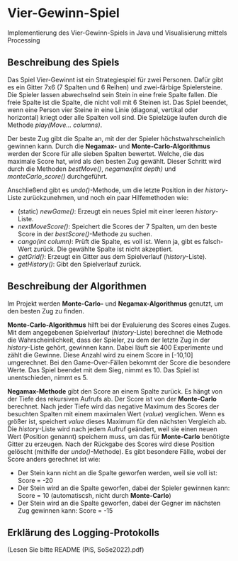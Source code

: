 # Vier-Gewinn-Spiel
Implementierung des Vier-Gewinn-Spiels in Java und Visualisierung mittels Processing

## Beschreibung des Spiels

Das Spiel Vier-Gewinnt ist ein Strategiespiel für zwei Personen. Dafür gibt es ein Gitter 7x6 (7 Spalten und 6 Reihen) und zwei-färbige Spielersteine. Die Spieler lassen abwechselnd sein Stein in eine freie Spalte fallen. Die freie Spalte ist die Spalte, die nicht voll mit 6 Steinen ist. Das Spiel beendet, wenn eine Person vier Steine in eine Linie (diagonal, vertikal oder horizontal) kriegt oder alle Spalten voll sind. Die Spielzüge laufen durch die Methode *play(Move… columns)*.

Der beste Zug gibt die Spalte an, mit der der Spieler höchstwahrscheinlich gewinnen kann. Durch die **Negamax-** und **Monte-Carlo-Algorithmus** werden der Score für alle sieben Spalten bewertet. Welche, die das maximale Score hat, wird als den besten Zug gewählt. Dieser Schritt wird durch die Methoden *bestMove()*, *negamax(int depth)* und *monteCarlo_score()*
durchgeführt.

Anschließend gibt es *undo()*-Methode, um die letzte Position in der *history*-Liste zurückzunehmen, und noch ein paar Hilfemethoden wie:
- (static) *newGame()*: Erzeugt ein neues Spiel mit einer leeren *history*-Liste.
- *nextMoveScore()*: Speichert die Scores der 7 Spalten, um den beste Score in der *bestScore()*-Methode zu suchen. 
- *cango(int column)*: Prüft die Spalte, es voll ist. Wenn ja, gibt es falsch-Wert zurück. Die gewählte Spalte ist nicht akzeptiert.
- *getGrid()*: Erzeugt ein Gitter aus dem Spielverlauf (*history*-Liste).
- *getHistory()*: Gibt den Spielverlauf zurück.

## Beschreibung der Algorithmen
Im Projekt werden **Monte-Carlo-** und **Negamax-Algorithmus** genutzt, um den besten Zug zu finden.

**Monte-Carlo-Algorithmus** hilft bei der Evaluierung des Scores eines Zuges. Mit dem angegebenen Spielverlauf (*history*-Liste) berechnet die Methode die Wahrscheinlichkeit, dass der Spieler, zu dem der letzte Zug in der *history*-Liste gehört, gewinnen kann. Dabei läuft sie 400 Experimente und zählt die Gewinne. Diese Anzahl wird zu einem Score in [-10,10] umgerechnet. Bei den Game-Over-Fällen bekommt der Score die besondere Werte. Das Spiel beendet mit dem Sieg, nimmt es 10. Das Spiel ist unentschieden, nimmt es 5. 

**Negamax-Methode** gibt den Score an einem Spalte zurück. Es hängt von der Tiefe des rekursiven Aufrufs ab. Der Score ist von der **Monte-Carlo** berechnet. Nach jeder Tiefe wird das negative Maximum des Scores der besuchten Spalten mit einem maximalen Wert (*value*) verglichen. Wenn es größer ist, speichert *value* dieses Maximum für den nächsten Vergleich ab. Die *history*-Liste wird nach jedem Aufruf geändert, weil sie einen neuen Wert (Position genannt) speichern muss, um das für **Monte-Carlo** benötigte Gitter zu erzeugen. Nach der Rückgabe des Scores wird diese Position gelöscht (mithilfe der *undo()*-Methode).
Es gibt besondere Fälle, wobei der Score anders gerechnet ist wie:
- Der Stein kann nicht an die Spalte geworfen werden, weil sie voll ist: Score = -20
- Der Stein wird an die Spalte geworfen, dabei der Spieler gewinnen kann: Score = 10 (automatiscsh, nicht durch **Monte-Carlo**)
- Der Stein wird an die Spalte geworfen, dabei der Gegner im nächsten Zug gewinnen kann: Score = -15

## Erklärung des Logging-Protokolls
(Lesen Sie bitte README (PiS, SoSe2022).pdf)
